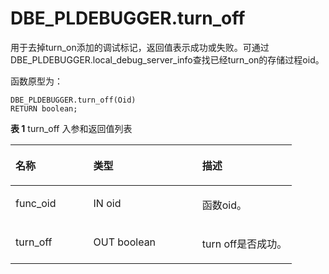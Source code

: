 # DBE\_PLDEBUGGER.turn\_off

用于去掉turn\_on添加的调试标记，返回值表示成功或失败。可通过DBE\_PLDEBUGGER.local\_debug\_server\_info查找已经turn\_on的存储过程oid。

函数原型为：

```
DBE_PLDEBUGGER.turn_off(Oid)
RETURN boolean;
```

**表 1**  turn\_off 入参和返回值列表

<a name="table677041961510"></a>
<table><thead align="left"><tr id="row677141951520"><th class="cellrowborder" valign="top" width="27.652765276527653%" id="mcps1.2.4.1.1"><p id="p4771101912150"><a name="p4771101912150"></a><a name="p4771101912150"></a>名称</p>
</th>
<th class="cellrowborder" valign="top" width="38.693869386938694%" id="mcps1.2.4.1.2"><p id="p18771111913151"><a name="p18771111913151"></a><a name="p18771111913151"></a>类型</p>
</th>
<th class="cellrowborder" valign="top" width="33.65336533653365%" id="mcps1.2.4.1.3"><p id="p5771121911514"><a name="p5771121911514"></a><a name="p5771121911514"></a>描述</p>
</th>
</tr>
</thead>
<tbody><tr id="row13414141552612"><td class="cellrowborder" valign="top" width="27.652765276527653%" headers="mcps1.2.4.1.1 "><p id="p16415415132612"><a name="p16415415132612"></a><a name="p16415415132612"></a>func_oid</p>
</td>
<td class="cellrowborder" valign="top" width="38.693869386938694%" headers="mcps1.2.4.1.2 "><p id="p174151715112614"><a name="p174151715112614"></a><a name="p174151715112614"></a>IN oid</p>
</td>
<td class="cellrowborder" valign="top" width="33.65336533653365%" headers="mcps1.2.4.1.3 "><p id="p174151615152616"><a name="p174151615152616"></a><a name="p174151615152616"></a>函数oid。</p>
</td>
</tr>
<tr id="row1277121911516"><td class="cellrowborder" valign="top" width="27.652765276527653%" headers="mcps1.2.4.1.1 "><p id="p1777181917157"><a name="p1777181917157"></a><a name="p1777181917157"></a>turn_off</p>
</td>
<td class="cellrowborder" valign="top" width="38.693869386938694%" headers="mcps1.2.4.1.2 "><p id="p1677171914150"><a name="p1677171914150"></a><a name="p1677171914150"></a>OUT boolean</p>
</td>
<td class="cellrowborder" valign="top" width="33.65336533653365%" headers="mcps1.2.4.1.3 "><p id="p877191911517"><a name="p877191911517"></a><a name="p877191911517"></a>turn off是否成功。</p>
</td>
</tr>
</tbody>
</table>

